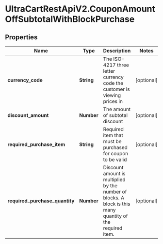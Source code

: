 # UltraCartRestApiV2.CouponAmountOffSubtotalWithBlockPurchase

## Properties

Name | Type | Description | Notes
------------ | ------------- | ------------- | -------------
**currency_code** | **String** | The ISO-4217 three letter currency code the customer is viewing prices in | [optional] 
**discount_amount** | **Number** | The amount of subtotal discount | [optional] 
**required_purchase_item** | **String** | Required item that must be purchased for coupon to be valid | [optional] 
**required_purchase_quantity** | **Number** | Discount amount is multiplied by the number of blocks.  A block is this many quantity of the required item. | [optional] 


